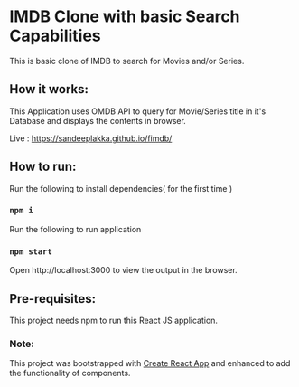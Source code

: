 # IMDB Clone with basic Search Capabilities

This is basic clone of IMDB to search for Movies and/or Series.

## How it works:

This Application uses OMDB API to query for Movie/Series title in it's Database and displays the contents in browser.

Live : https://sandeeplakka.github.io/fimdb/

## How to run:

Run the following to install dependencies( for the first time )
### `npm i`

Run the following to run application
### `npm start`

Open http://localhost:3000 to view the output in the browser.

## Pre-requisites:

This project needs npm to run this React JS application.

### Note:

This project was bootstrapped with [Create React App](https://github.com/facebook/create-react-app) and enhanced to add the functionality of components.
